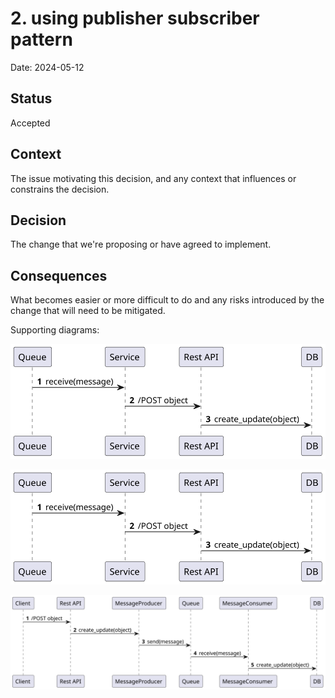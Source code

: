 # 2. using publisher subscriber pattern

Date: 2024-05-12

## Status

Accepted

## Context

The issue motivating this decision, and any context that influences or constrains the decision.

## Decision

The change that we're proposing or have agreed to implement.

## Consequences

What becomes easier or more difficult to do and any risks introduced by the change that will need to be mitigated.

Supporting diagrams:

![](img/PublisherDiagram.svg)
<div hidden>

    @startuml img/PublisherDiagram

    autonumber
    Queue -> Service : receive(message)
    Service -> "Rest API": /POST object
    "Rest API" -> DB: create_update(object)

    @enduml

</div>


![](img/SubscriberDiagram.svg)
<div hidden>

    @startuml img/SubscriberDiagram

    autonumber
    Queue -> Service : receive(message)
    Service -> "Rest API": /POST object
    "Rest API" -> DB: create_update(object)

    @enduml

</div>

![](img/PublisherSubscriberDiagram.svg)
<div hidden>

    @startuml img/PublisherSubscriberDiagram

    autonumber
    
    Client -> "Rest API": /POST object
    "Rest API" -> MessageProducer: create_update(object)
    MessageProducer -> Queue : send(message)
    Queue -> MessageConsumer : receive(message)
    MessageConsumer -> "Other Rest API": /POST object
    "Other Rest API" -> DB: create_update(object)

    @enduml

</div>